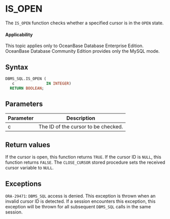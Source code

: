 IS_OPEN
============================

The `IS_OPEN` function checks whether a specified cursor is in the `OPEN` state.

<main id="notice" >
    <h4>Applicability</h4>
    <p>This topic applies only to OceanBase Database Enterprise Edition. OceanBase Database Community Edition provides only the MySQL mode. </p>
  </main>

Syntax
-----------------------

```sql
DBMS_SQL.IS_OPEN (
   c              IN INTEGER)
  RETURN BOOLEAN;
```



Parameters
-------------------------



| Parameter | Description |
|----|-------------|
| c | The ID of the cursor to be checked.  |



Return values
------------------------

If the cursor is open, this function returns `TRUE`. If the cursor ID is `NULL`, this function returns `FALSE`. The `CLOSE_CURSOR` stored procedure sets the received cursor variable to `NULL`.

Exceptions
-------------------------

`ORA-29471`: `DBMS_SQL` access is denied. This exception is thrown when an invalid cursor ID is detected.  If a session encounters this exception, this exception will be thrown for all subsequent `DBMS_SQL` calls in the same session.
